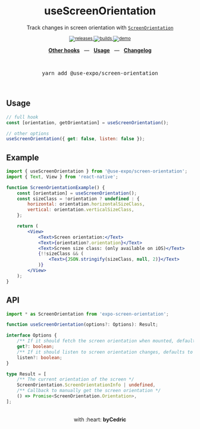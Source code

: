 <div align="center">
    <h1>useScreenOrientation</h1>
    <p>Track changes in screen orientation with <a href="https://docs.expo.io/versions/latest/sdk/screen-orientation/"><code>ScreenOrientation</code></a></p>
    <sup>
        <a href="https://github.com/bycedric/use-expo/releases">
            <img src="https://img.shields.io/github/release/byCedric/use-expo/all.svg?style=flat-square" alt="releases" />
        </a>
        <a href="https://github.com/bycedric/use-expo/actions">
            <img src="https://img.shields.io/github/workflow/status/byCedric/use-expo/Packages/master.svg?style=flat-square" alt="builds" />
        </a>
        <a href="https://exp.host/@bycedric/use-expo">
            <img src="https://img.shields.io/badge/demo-expo.io-lightgrey.svg?style=flat-square" alt="demo" />
        </a>
    </sup>
    <br />
    <p align="center">
        <a href="https://github.com/byCedric/use-expo#readme"><b>Other hooks</b></a>
        &nbsp;&nbsp;&mdash;&nbsp;&nbsp;
        <a href="https://github.com/byCedric/use-expo#usage"><b>Usage</b></a>
        &nbsp;&nbsp;&mdash;&nbsp;&nbsp;
        <a href="https://github.com/byCedric/use-expo/blob/master/CHANGELOG.md"><b>Changelog</b></a>
    </p>
    <br />
    <pre>yarn add @use-expo/screen-orientation</pre>
    <br />
</div>

## Usage

```jsx
// full hook
const [orientation, getOrientation] = useScreenOrientation();

// other options
useScreenOrientation({ get: false, listen: false });
```


## Example

```jsx
import { useScreenOrientation } from '@use-expo/screen-orientation';
import { Text, View } from 'react-native';

function ScreenOrientationExample() {
    const [orientation] = useScreenOrientation();
    const sizeClass = !orientation ? undefined : {
        horizontal: orientation.horizontalSizeClass,
        vertical: orientation.verticalSizeClass,
    };

    return (
        <View>
            <Text>Screen orientation:</Text>
            <Text>{orientation?.orientation}</Text>
            <Text>Screen size class: (only available on iOS)</Text>
            {!!sizeClass && (
                <Text>{JSON.stringify(sizeClass, null, 2)}</Text>
            )}
        </View>
    );
}
```


## API

```ts
import * as ScreenOrientation from 'expo-screen-orientation';

function useScreenOrientation(options?: Options): Result;

interface Options {
    /** If it should fetch the screen orientation when mounted, defaults to `true` */
    get?: boolean;
    /** If it should listen to screen orientation changes, defaults to `true` */
	listen?: boolean;
}

type Result = [
    /** The current orientation of the screen */
    ScreenOrientation.ScreenOrientationInfo | undefined,
    /** Callback to manually get the screen orientation */
    () => Promise<ScreenOrientation.Orientation>,
];
```

<div align="center">
    <br />
    with :heart: <strong>byCedric</strong>
    <br />
</div>
